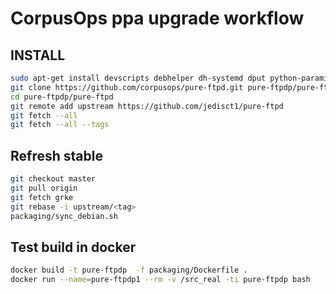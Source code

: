 # CorpusOps ppa upgrade workflow
## INSTALL
```sh
sudo apt-get install devscripts debhelper dh-systemd dput python-paramiko python-scp/xenial python3-paramiko python3-scp
git clone https://github.com/corpusops/pure-ftpd.git pure-ftpdp/pure-ftpd
cd pure-ftpdp/pure-ftpd
git remote add upstream https://github.com/jedisct1/pure-ftpd
git fetch --all
git fetch --all --tags
```

## Refresh stable
```sh
git checkout master
git pull origin
git fetch grke
git rebase -i upstream/<tag>
packaging/sync_debian.sh
```

## Test build in docker
```sh
docker build -t pure-ftpdp  -f packaging/Dockerfile .
docker run --name=pure-ftpdp1 --rm -v /src_real -ti pure-ftpdp bash
```
